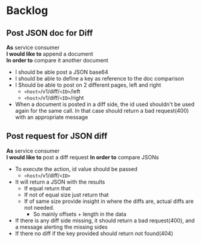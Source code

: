 # Backlog

## Post JSON doc for Diff

**As** service consumer  
**I would like to** append a document  
**In order to** compare it another document

- I should be able post a JSON base64
- I should be able to define a key as reference to the doc comparison
- I Should be able to post on 2 different pages, left and right
  - `<host>`/v1/diff/`<ID>`/left 
  - `<host>`/v1/diff/`<ID>`/right
- When a document is posted in a diff side, the id used shouldn't be used again for the same call. In that case should return a bad request(400) with an appropriate message

## Post request for JSON diff

**As** service consumer  
**I would like to** post a diff request
**In order to** compare JSONs

- To execute the action, id value should be passed
  - `<host>`/v1/diff/`<ID>`
- It will return a JSON with the results
  - If equal return that
  - If not of equal size just return that
  - If of same size provide insight in where the diffs are, actual diffs are not needed.
    - So mainly offsets + length in the data
- If there is any diff side missing, it should return a bad request(400), and a message alerting the missing sides
- If there no diff if the key provided should return not found(404)
